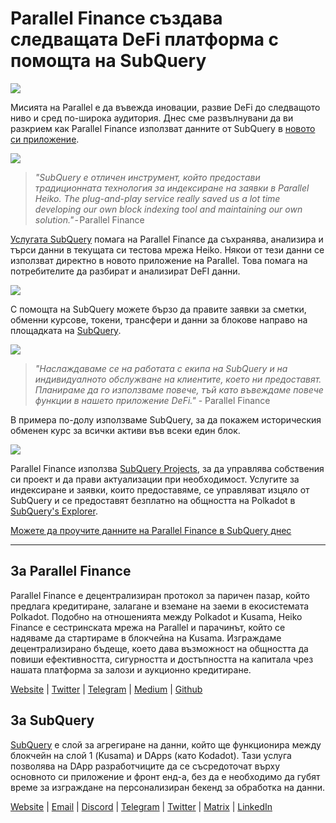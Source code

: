 # Parallel Finance създава следващата DeFi платформа с помощта на SubQuery

![](https://cdn-images-1.medium.com/max/1600/1*WcFjuL_ncmHpgzVhaXDUdg.png)

Мисията на Parallel е да въвежда иновации, развие DeFi до следващото ниво и сред по-широка аудитория. Днес сме развълнувани да ви разкрием как Parallel Finance използват данните от SubQuery в [новото си приложение](https://testnet.parallel.fi/#/overview).

![](https://cdn-images-1.medium.com/max/1600/1*5Ru0mv1hq86BuBhGwsmoqQ.png)

> *"SubQuery е отличен инструмент, който предостави традиционната технология за индексиране на заявки в Parallel Heiko.       The plug-and-play service really saved us a lot time developing our own block indexing tool and maintaining our own solution."* - Parallel Finance

[Услугата SubQuery](https://subquery.network/) помага на Parallel Finance да съхранява, анализира и търси данни в текущата си тестова мрежа Heiko. Някои от тези данни се използват директно в новото приложение на Parallel. Това помага на потребителите да разбират и анализират DeFI данни.

![](https://miro.medium.com/max/1200/1*Lmk8BvWg2YYTDZggHN82VQ.gif)

С помощта на SubQuery можете бързо да правите заявки за сметки, обменни курсове, токени, трансфери и данни за блокове направо на площадката на [SubQuery](https://explorer.subquery.network/subquery/parallel-finance/parallel-finance).

![](https://cdn-images-1.medium.com/max/1600/1*FDRgez-G26x1DkWqCkORMQ.png)

> *"Наслаждаваме се на работата с екипа на SubQuery и на индивидуалното обслужване на клиентите, което ни предоставят. Планираме да го използваме повече, тъй като въвеждаме повече функции в нашето приложение DeFi."* - Parallel Finance

В примера по-долу използваме SubQuery, за да покажем историческия обменен курс за всички активи във всеки един блок.

![](https://cdn-images-1.medium.com/max/1600/1*yctQKMNqdOnICNblJk9njw.png)

Parallel Finance използва [SubQuery Projects](https://project.subquery.network/), за да управлява собствения си проект и да прави актуализации при необходимост. Услугите за индексиране и заявки, които предоставяме, се управляват изцяло от SubQuery и се предоставят безплатно на общността на Polkadot в [SubQuery's Explorer](https://explorer.subquery.network/).

[Можете да проучите данните на Parallel Finance в SubQuery днес](https://explorer.subquery.network/subquery/parallel-finance/parallel-finance)

---

## За Parallel Finance

Parallel Finance е децентрализиран протокол за паричен пазар, който предлага кредитиране, залагане и вземане на заеми в екосистемата Polkadot. Подобно на отношенията между Polkadot и Kusama, Heiko Finance е сестринската мрежа на Parallel и парачинът, който се надяваме да стартираме в блокчейна на Kusama. Изграждаме децентрализирано бъдеще, което дава възможност на общността да повиши ефективността, сигурността и достъпността на капитала чрез нашата платформа за залози и аукционно кредитиране.

[Website](https://parallel.fi/) | [Twitter](https://twitter.com/ParallelFi) | [Telegram](https://t.me/parallelfi) | [Medium](https://parallelfinance.medium.com/) | [Github](https://github.com/parallel-finance/parallel-dapp/blob/master/parallel.gif)

## За SubQuery

[SubQuery](https://subquery.network/) е слой за агрегиране на данни, който ще функционира между блокчейн на слой 1 (Kusama) и DApps (като Kodadot). Тази услуга позволява на DApp разработчиците да се съсредоточат върху основното си приложение и фронт енд-а, без да е необходимо да губят време за изграждане на персонализиран бекенд за обработка на данни.

[Website](https://subquery.network/) | [Email](mailto:hello@subquery.network) | [Discord](https://discord.com/invite/78zg8aBSMG) | [Telegram](https://t.me/subquerynetwork) | [Twitter](https://twitter.com/subquerynetwork) | [Matrix](https://matrix.to/#/#subquery:matrix.org) | [LinkedIn](https://www.linkedin.com/company/subquery)
